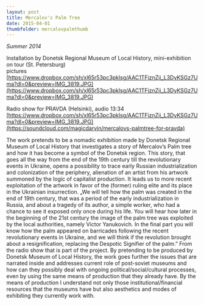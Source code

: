 ```yaml
---
layout: post
title: Mercalov's Palm Tree
date: 2015-04-01
thumbfolder: mercalovpalmthumb
---
```

*Summer 2014*

Installation by Donetsk Regional Museum of Local History, mini-exhibition on tour (St. Petersburg)     
pictures [https://www.dropbox.com/sh/xl65r53pc3pklsg/AAC1TFjznZji_L3DyKSGz7Uma?dl=0&preview=IMG_3819.JPG](https://www.dropbox.com/sh/xl65r53pc3pklsg/AAC1TFjznZji_L3DyKSGz7Uma?dl=0&preview=IMG_3819.JPG)

Radio show for PRAVDA (Helsinki), audio 13:34       
[https://www.dropbox.com/sh/xl65r53pc3pklsg/AAC1TFjznZji_L3DyKSGz7Uma?dl=0&preview=IMG_3819.JPG](https://soundcloud.com/magicdarvin/mercalovs-palmtree-for-pravda)

The work pretends to be a nomadic exhibition made by Donetsk Regional Museum of Local History that investigates a story of Mercalov’s Palm tree and how it has become a symbol of the Donetsk region. This story, that goes all the way from the end of the 19th century till the revolutionary events in Ukraine, opens a possibility to trace early Russian industrialization and colonization of the periphery, alienation of an artist from his artwork summoned by the logic of capitalist production. It leads us to more recent exploitation of the artwork in favor of the (former) ruling elite and its place in the Ukrainian insurrection.
„We will tell how the palm was created in the end of 19th century, that was a period of the early industrialization in Russia, and about a tragedy of its author, a simple worker, who had a chance to see it exposed only once during his life. You will hear how later in the beginning of the 21st century the image of the palm tree was exploited by the local authorities, namely Victor Yanukovich. In the final part you will know how the palm appeared on barricades following the recent revolutionary events in Ukraine, and we will think if the revolution brought about a resignification, replacing the Despotic Signifier of the palm.”
From the radio show that is part of the project.
By pretending to be produced by Donetsk Museum of Local History, the work goes further the issues that are narrated inside and addresses current role of post-soviet museums and how can they possibly deal with ongoing political/social/cultural processes, even by using the same means of production that they already have. By the means of production I understand not only those institutional/financial resources that the museums have but also aesthetics and modes of exhibiting they currently work with.
